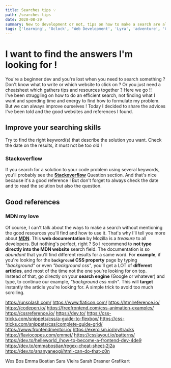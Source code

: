 ```yaml
---
title: Searches tips 💡
path: /searches-tips
date: 2020-08-29
summary: New to development or not, tips on how to make a search are always useful.
tags: ['learning', 'Oclock', 'Web Development', 'Lyra', 'adventure', 'CLI', 'markdown']
---
```


# I want to find the answers I'm looking for !

You're a beginner dev and you're lost when you need to search something ? Don't know what to write or which website to click on ? Or you just need a cheatsheet which gathers tips and resources together ? Here we go !!  
I've been struggling on how to do an efficient search, not finding what I want and spending time and energy to find how to formulate my problem. But we can always improve ourselves ! Today I decided to share the advices I've been told and the good websites and references I found.

## Improve your searching skills

Try to find the right keyword(s) that describe the solution you want. Check the date on the results, it must not be too old !

### Stackoverflow

If you search for a solution to your code problem using several keywords, you'll probably see the [**Stackoverflow**](https://stackoverflow.com/) Question section. And that's nice because it's a good reference ! But don't forget to always check the date and to read the solution but also the question. 

## Good references

### MDN my love

Of course, I can't talk about the ways to make a search without mentioning the good resources you'll find and how to use it. That's why I'll tell you more about [**MDN**](https://developer.mozilla.org/en-US/). This **web documentation** by Mozilla is a _treasure_ to all developers. But nothing's perfect, right ? So I recommend to **not type directly into the MDN website** search field. The documentation is so _abundant_ that you'll find different results for a same word. For **example**, if you're looking for the **`background` CSS property** page by typing _"background"_ or even _"background css"_, you'll get a LOT of **different articles**, and most of the time not the one you're looking for on top.  
Instead of that, go directly on your **search engine** (Google or whatever) and type, to continue our example, _"background css mdn"_. This will **target** instantly the article you're looking for. A simple trick to avoid too much scrolling. 


https://unsplash.com/
https://www.flaticon.com/
https://htmlreference.io/
https://codepen.io/
https://freefrontend.com/css-animation-examples/
https://cssreference.io/
https://dev.to/
https://css-tricks.com/snippets/css/a-guide-to-flexbox/
https://css-tricks.com/snippets/css/complete-guide-grid/
https://www.frontendmentor.io/
https://exercism.io/my/tracks
https://flaviocopes.com/emmet/
https://csslayout.io/patterns/
https://dev.to/helleworld_/how-to-become-a-frontend-dev-4de9
https://dev.to/emmabostian/regex-cheat-sheet-2j2a
https://dev.to/ananyaneogi/html-can-do-that-c0n



Wes Bos
Emma Bostian
Sara Vieira
Sarah Drasner
Grafikart
